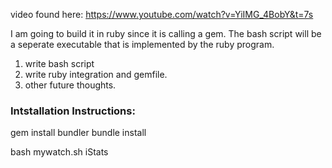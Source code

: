 video found here: https://www.youtube.com/watch?v=YiIMG_4BobY&t=7s

I am going to build it in ruby since it is calling a gem.
The bash script will be a seperate executable that is implemented by the ruby program.

1) write bash script
2) write ruby integration and gemfile.
3) other future thoughts.

### Intstallation Instructions:

gem install bundler
bundle install

bash mywatch.sh iStats
